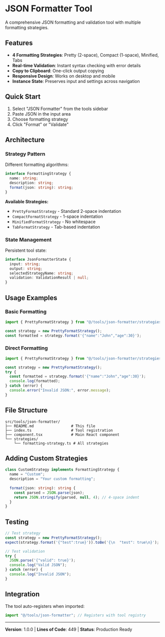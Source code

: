 # JSON Formatter Tool

A comprehensive JSON formatting and validation tool with multiple formatting strategies.

## Features

- **4 Formatting Strategies**: Pretty (2-space), Compact (1-space), Minified, Tabs
- **Real-time Validation**: Instant syntax checking with error details
- **Copy to Clipboard**: One-click output copying
- **Responsive Design**: Works on desktop and mobile
- **Instance State**: Preserves input and settings across navigation

## Quick Start

1. Select "JSON Formatter" from the tools sidebar
2. Paste JSON in the input area
3. Choose formatting strategy
4. Click "Format" or "Validate"

## Architecture

### Strategy Pattern
Different formatting algorithms:
```typescript
interface FormattingStrategy {
  name: string;
  description: string;
  format(json: string): string;
}
```

**Available Strategies:**
- `PrettyFormatStrategy` - Standard 2-space indentation
- `CompactFormatStrategy` - 1-space indentation
- `MinifiedFormatStrategy` - No whitespace
- `TabFormatStrategy` - Tab-based indentation

### State Management
Persistent tool state:
```typescript
interface JsonFormatterState {
  input: string;
  output: string;
  selectedStrategyName: string;
  validation: ValidationResult | null;
}
```

## Usage Examples

### Basic Formatting
```typescript
import { PrettyFormatStrategy } from "@/tools/json-formatter/strategies";

const strategy = new PrettyFormatStrategy();
const formatted = strategy.format('{"name":"John","age":30}');
```

### Direct Formatting
```typescript
import { PrettyFormatStrategy } from "@/tools/json-formatter/strategies";

const strategy = new PrettyFormatStrategy();
try {
  const formatted = strategy.format('{"name":"John","age":30}');
  console.log(formatted);
} catch (error) {
  console.error("Invalid JSON:", error.message);
}
```

## File Structure

```
src/tools/json-formatter/
├── README.md                 # This file
├── index.ts                  # Tool registration
├── component.tsx             # Main React component
└── strategies/
    └── formatting-strategy.ts # All strategies
```

## Adding Custom Strategies

```typescript
class CustomStrategy implements FormattingStrategy {
  name = "Custom";
  description = "Your custom formatting";
  
  format(json: string): string {
    const parsed = JSON.parse(json);
    return JSON.stringify(parsed, null, 4); // 4-space indent
  }
}
```

## Testing

```typescript
// Test strategy
const strategy = new PrettyFormatStrategy();
expect(strategy.format('{"test":true}')).toBe('{\n  "test": true\n}');

// Test validation
try {
  JSON.parse('{"valid": true}');
  console.log("Valid JSON");
} catch (error) {
  console.log("Invalid JSON");
}
```

## Integration

The tool auto-registers when imported:
```typescript
import "@/tools/json-formatter"; // Registers with tool registry
```

---

**Version**: 1.0.0 | **Lines of Code**: 449 | **Status**: Production Ready